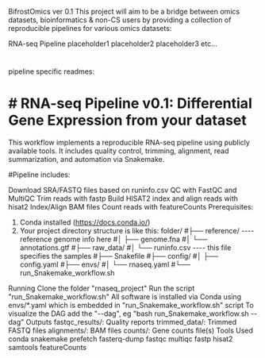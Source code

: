 BifrostOmics ver 0.1 This project will aim to be a bridge between omics datasets, bioinformatics & non-CS users by providing a collection of reproducible pipelines for various omics datasets:

RNA-seq Pipeline
placeholder1
placeholder2
placeholder3
etc...


#
pipeline specific readmes:

#
#
# # RNA-seq Pipeline v0.1: Differential Gene Expression from your dataset
This workflow implements a reproducible RNA-seq pipeline using publicly available tools. It includes quality control, trimming, alignment, read summarization, and automation via Snakemake.

#Pipeline includes:

Download SRA/FASTQ files based on runinfo.csv
QC with FastQC and MultiQC
Trim reads with fastp
Build HISAT2 index and align reads with hisat2
Index/Align BAM files
Count reads with featureCounts
Prerequisites:
1. Conda installed (https://docs.conda.io/)
2. Your project directory structure is like this:
folder/
#├── reference/ ---- reference genome info here 
#│ ├── genome.fna 
#│ └── annotations.gtf 
#├── raw_data/ 
#│ └── runinfo.csv ---- this file specifies the samples 
#├── Snakefile 
#├── config/ 
#│ ├── config.yaml 
#├── envs/ 
#│ └── rnaseq.yaml 
#└── run_Snakemake_workflow.sh

Running
Clone the folder "rnaseq_project"
Run the script "run_Snakemake_workflow.sh" All software is installed via Conda using envs/*.yaml which is embedded in "run_Snakemake_workflow.sh" script To visualize the DAG add the "--dag", eg "bash run_Snakemake_workflow.sh --dag"
Outputs
fastqc_results/: Quality reports
trimmed_data/: Trimmed FASTQ files
alignments/: BAM files
counts/: Gene counts file(s)
Tools Used
conda
snakemake
prefetch
fasterq-dump
fastqc
multiqc
fastp
hisat2
samtools
featureCounts
#
